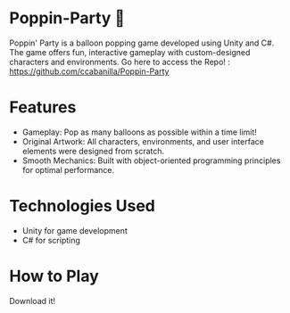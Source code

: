 # Poppin-Party 🎈
Poppin' Party is a balloon popping game developed using Unity and C#. The game offers fun, interactive gameplay with custom-designed characters and environments.
Go here to access the Repo! : https://github.com/ccabanilla/Poppin-Party
# Features
- Gameplay: Pop as many balloons as possible within a time limit!
- Original Artwork: All characters, environments, and user interface elements were designed from scratch.
- Smooth Mechanics: Built with object-oriented programming principles for optimal performance.

# Technologies Used
- Unity for game development
- C# for scripting

# How to Play
Download it!
